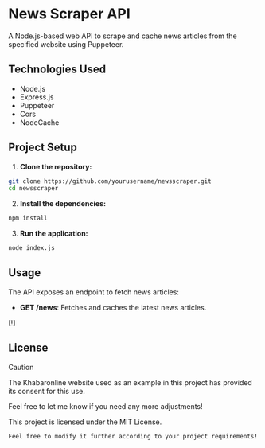 # News Scraper API

A Node.js-based web API to scrape and cache news articles from the specified website using Puppeteer.

## Technologies Used

- Node.js
- Express.js
- Puppeteer
- Cors
- NodeCache

## Project Setup

1. **Clone the repository:**

```sh
git clone https://github.com/yourusername/newsscraper.git
cd newsscraper
```

2. **Install the dependencies:**

```sh
npm install
```

3. **Run the application:**

```sh
node index.js
```

## Usage

The API exposes an endpoint to fetch news articles:

- **GET /news**: Fetches and caches the latest news articles.
  
[!]

## License
> [!caution]
> The Khabaronline website used as an example in this project has provided its consent for this use. 

Feel free to let me know if you need any more adjustments!

This project is licensed under the MIT License.
```
Feel free to modify it further according to your project requirements!
```

